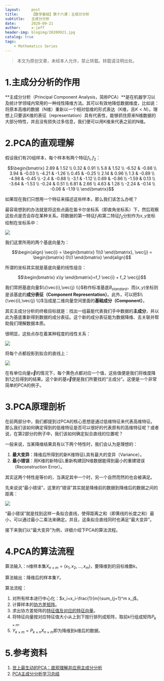 ```yaml
---
layout:     post
title:      【数学基础】第十六课：主成分分析
subtitle:   主成分分析
date:       2020-09-21
author:     x-jeff
header-img: blogimg/20200921.jpg
catalog: true
tags:
    - Mathematics Series
---  
```

>本文为原创文章，未经本人允许，禁止转载。转载请注明出处。

# 1.主成分分析的作用

**主成分分析（Principal Component Analysis，简称PCA）**是在机器学习以及统计学领域内常用的一种线性降维方法。其可以有效地降低数据维度，比如说：将原本高维的数据（N维）重新以一个相对低维的形式表达（K维，且$K<N$）。理想上只要该K维的表征（representation）具有代表性，能够抓住原来N维数据的大部分特性，并且没有损失过多信息，我们便可以用K维来代表之前的N维。

# 2.PCA的直观理解

假设我们有20组样本，每个样本有两个特征$f_1,f_2$：

$$\begin{bmatrix} 2.89 & 1.52 \\ 0.32 & 0.91 \\ 5.8 & 1.52 \\ -6.52 & -0.88 \\ 3.94 & -0.03 \\ -4.21 & -1.26 \\ 0.45 & -0.25 \\ 2.14 & 0.96 \\ 1.3 & -0.89 \\ -4.98 & -0.45 \\ -2.4 & -0.88 \\ -3.1 & -1.12 \\ 0.69 & -0.86 \\ -1.59 & 0.13 \\ -3.64 & -1.53 \\ -0.24 & 0.51 \\ 6.81 & 2.66 \\ 4.63 & 1.28 \\ -2.24 & -0.14 \\ -0.06 & -1.19 \\ \end{bmatrix}$$

如果现在我们只想用一个特征来描述这些样本，那么我们该怎么办呢？

最容易想到的办法就是将这些点画在笛卡尔坐标系（即直角坐标系）下，然后观察这些点是否会存在某种关系。将数据的第一特征$f_1$和第二特征$f_2$分别作为$x,y$坐标绘制在坐标系中：

![](https://xjeffblogimg.oss-cn-beijing.aliyuncs.com/BLOGIMG/BlogImage/MathematicsSeries/Lesson16/16x1.png)

我们这里所用的两个基底向量为：

$$\begin{align}
\vec{i} = \begin{bmatrix} 1\\0 \end{bmatrix}, \vec{j} = \begin{bmatrix} 0\\1 \end{bmatrix}
\end{align}$$

所谓的坐标其实就是基底向量的线性组合：

$$\begin{bmatrix} x\\y \end{bmatrix}=f_1 \vec{i} + f_2 \vec{j}$$

我们常把基底向量$\\{\vec{i},\vec{j} \\}$称作标准基底$B_{standard}$，而$(x,y)$坐标则是该基底的**成分表征（Component Representation）**。此外，可以把$\\{\vec{i},\vec{j} \\}$当成是二维向量空间里面的**基础成分（Component）**。

其实主成分分析的终极目标就是：找出一组最能代表我们手中数据的**主成分**，并以此为基底重新得到数据的成分表征。这个新的成分表征能为数据降维、去关联并帮助我们理解数据本质。

很明显，这些点存在着某种程度的线性关系：

![](https://xjeffblogimg.oss-cn-beijing.aliyuncs.com/BLOGIMG/BlogImage/MathematicsSeries/Lesson16/16x2.png)

将每个点都投影到拟合的直线上：

![](https://xjeffblogimg.oss-cn-beijing.aliyuncs.com/BLOGIMG/BlogImage/MathematicsSeries/Lesson16/16x3.png)

在有单位向量$\vec{v}$的情况下，每个黄色点都对应一个值，这些值便是我们将维度降到1之后得到的结果。这个新的基$\vec v$便是我们所要找的“主成分”。这便是一个非常简单的PCA的例子。

# 3.PCA原理剖析

在前两部分中，我们都提到过PCA的核心思想是通过低维特征来代表高维特征。那么我们该如何确定得到的低维特征是否可以很好的代表原有的高维特征呢？或者说，在第2部分的例子中，我们该如何确定拟合直线的位置呢？

一般来说，当某降维结果具有以下两个特性时，我们会认为是理想的：

1. **最大变异**：降维后所得到的新K维特征L具有最大的变异（Variance）。
2. **最小错误**：用K维的新特征L重新构建回N维数据能得到最小的重建错误（Reconstruction Error）。

其实这两个特性是等价的，当满足其中一个时，另一个自然而然的也会被满足。

先来说说“最小错误”，这里的“错误”其实就是降维前的数据到降维后的数据之间的距离：

![](https://xjeffblogimg.oss-cn-beijing.aliyuncs.com/BLOGIMG/BlogImage/MathematicsSeries/Lesson16/16x4.png)

“最小错误”就是找到这样一条拟合直线，使得距离之和（即黄线的长度之和）最小，可以通过最小二乘法来确定。并且，这条拟合直线同时也满足“最大变异”。

接下来我们以“最大变异”为例，详细介绍下PCA的算法流程。

# 4.PCA的算法流程

算法输入：n维样本集$X_{n\times m}=(x_1,x_2,...,x_m)$，要降维到的目标维数$k$。

算法输出：降维后的样本集$Y$。

算法流程：

1. 对所有样本进行中心化：$x_i=x_i-\frac{1}{m}\sum_{j=1}^m x_j$。
2. 计算样本的[协方差矩阵](http://shichaoxin.com/2019/12/18/数学基础-第九课-协方差和相关系数/#32协方差矩阵)。
3. 求出协方差矩阵的[特征值及对应的特征向量](http://shichaoxin.com/2020/08/12/数学基础-第十五课-矩阵的相似变换和相合变换/#121矩阵的特征值和特征向量)。
4. 将特征向量按对应特征值大小从上到下按行排列成矩阵，取前k行组成矩阵$P_{k\times n}$。
5. $Y_{k\times m}=P_{k\times n}X_{n\times m}$即为降维到k维后的数据。

# 5.参考资料

1. [世上最生动的PCA：直观理解并应用主成分分析](https://leemeng.tw/essence-of-principal-component-analysis.html)
2. [PCA主成分分析学习总结](https://zhuanlan.zhihu.com/p/32412043)